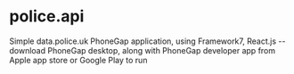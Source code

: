 # police.api
Simple data.police.uk PhoneGap application, using Framework7, React.js -- download PhoneGap desktop, along with PhoneGap developer app from Apple app store or Google Play to run
